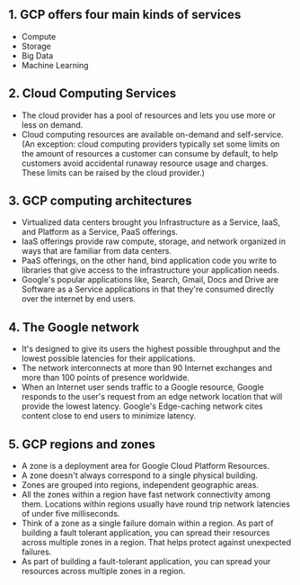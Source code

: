 ## 1. GCP offers four main kinds of services

* Compute
* Storage
* Big Data
* Machine Learning

## 2. Cloud Computing Services

* The cloud provider has a pool of resources and lets you use more or less on demand.
* Cloud computing resources are available on-demand and self-service. (An exception: cloud computing providers typically set some limits on the amount of resources a customer can consume by default, to help customers avoid accidental runaway resource usage and charges. These limits can be raised by the cloud provider.)

## 3. GCP computing architectures

* Virtualized data centers brought you Infrastructure as a Service, IaaS, and Platform as a Service, PaaS offerings. 
* IaaS offerings provide raw compute, storage, and network organized in ways that are familiar from data centers. 
* PaaS offerings, on the other hand, bind application code you write to libraries that give access to the infrastructure your application needs. 
* Google's popular applications like, Search, Gmail, Docs and Drive are Software as a Service applications in that they're consumed directly over the internet by end users.

## 4. The Google network

* It's designed to give its users the highest possible throughput and the lowest possible latencies for their applications.	
* The network interconnects at more than 90 Internet exchanges and more than 100 points of presence worldwide.
* When an Internet user sends traffic to a Google resource, Google responds to the user's request from an edge network location that will provide the lowest latency. Google's Edge-caching network cites content close to end users to minimize latency.

## 5. GCP regions and zones

* A zone is a deployment area for Google Cloud Platform Resources.
* A zone doesn't always correspond to a single physical building.
* Zones are grouped into regions, independent geographic areas.
* All the zones within a region have fast network connectivity among them. Locations within regions usually have round trip network latencies of under five milliseconds.
* Think of a zone as a single failure domain within a region. As part of building a fault tolerant application, you can spread their resources across multiple zones in a region. That helps protect against unexpected failures.
* As part of building a fault-tolerant application, you can spread your resources across multiple zones in a region.